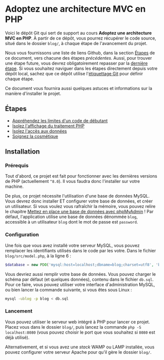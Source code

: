 # Adoptez une architecture MVC en PHP

Voici le dépôt Git qui sert de support au cours **Adoptez une architecture MVC en PHP**. À partir de ce dépôt, vous pourrez récupérer le code source, situé dans le dossier `blog/`, à chaque étape de l'avancement du projet.

Nous vous fournissons une liste de liens Github, dans la section [Étapes](#etapes) de ce document, vers chacune des étapes _précédentes_. Aussi, pour trouver une étape future, vous devrez obligatoirement repasser par la [dernière étape](https://github.com/OpenClassrooms-Student-Center/4670706-architecture-mvc-php). Si vous souhaitez naviguer dans les étapes directement depuis votre dépôt local, sachez que ce dépôt utilise l'[étiquettage Git](https://git-scm.com/book/fr/v2/Les-bases-de-Git-%C3%89tiquetage) pour définir chaque étape.

Ce document vous fournira aussi quelques astuces et informations sur la manière d'installer le projet.

## Étapes

* [Appréhendez les limites d'un code de débutant](https://github.com/OpenClassrooms-Student-Center/4670706-architecture-mvc-php/tree/apprehendez-limites-code-debutant)
* [Isolez l'affichage du traitement PHP](https://github.com/OpenClassrooms-Student-Center/4670706-architecture-mvc-php/tree/isolez-affichage-traitement-php)
* [Isolez l'accès aux données](https://github.com/OpenClassrooms-Student-Center/4670706-architecture-mvc-php/tree/isolez-acces-donnees)
* [Soignez la cosmétique](https://github.com/OpenClassrooms-Student-Center/4670706-architecture-mvc-php/tree/soignez-cosmetique)

## Installation

### Prérequis

Tout d'abord, ce projet est fait pour fonctionner avec les dernières versions de PHP (actuellement `^8.0`). Il vous faudra donc l'installer sur votre machine.

De plus, ce projet nécessite l'utilisation d'une base de données MySQL. Vous devrez donc installer ET configurer votre base de données, et créer un utilisateur. Si vous voulez vous rafraîchir la mémoire, vous pouvez relire le chapitre [Mettez en place une base de données avec phpMyAdmin](https://openclassrooms.com/fr/courses/918836-concevez-votre-site-web-avec-php-et-mysql/913893-mettez-en-place-une-base-de-donnees-avec-phpmyadmin) ! Par défaut, l'application utilise une base de données dénommée `blog`, accessible à un utilisateur `blog` dont le mot de passe est `password`.

### Configuration

Une fois que vous avez installé votre serveur MySQL, vous pouvez remplacer les identifiants utilisés dans le code par les votre. Dans le fichier `blog/src/model.php`, à la ligne 6 :

```php
$database = new PDO('mysql:host=localhost;dbname=blog;charset=utf8', 'blog', 'password');
```

Vous devriez aussi remplir votre base de données. Vous pouvez charger le schéma par défaut (et quelques données), contenu dans le fichier `db.sql`. Pour ce faire, vous pouvez utiliser votre interface d'administration MySQL, ou bien lancer la commande suivante, si vous êtes sous Linux :

```bash
mysql -ublog -p blog < db.sql
```

### Lancement

Vous pouvez utiliser le serveur web intégré à PHP pour lancer ce projet. Placez vous dans le dossier `blog/`, puis lancez la commande `php -S localhost:8080` (vous pouvez choisir le port que vous souhaitez si `8080` est déjà utilisé).

Alternativement, et si vous avez une _stack_ WAMP ou LAMP installée, vous pouvez configurer votre serveur Apache pour qu'il gère le dossier `blog/`.
